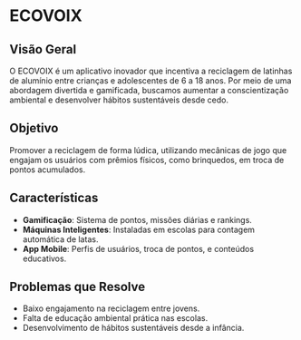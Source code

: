 # ECOVOIX

## Visão Geral

O ECOVOIX é um aplicativo inovador que incentiva a reciclagem de latinhas de alumínio entre crianças e adolescentes de 6 a 18 anos. Por meio de uma abordagem divertida e gamificada, buscamos aumentar a conscientização ambiental e desenvolver hábitos sustentáveis desde cedo.

## Objetivo

Promover a reciclagem de forma lúdica, utilizando mecânicas de jogo que engajam os usuários com prêmios físicos, como brinquedos, em troca de pontos acumulados.

## Características

- **Gamificação**: Sistema de pontos, missões diárias e rankings.
- **Máquinas Inteligentes**: Instaladas em escolas para contagem automática de latas.
- **App Mobile**: Perfis de usuários, troca de pontos, e conteúdos educativos.

## Problemas que Resolve

- Baixo engajamento na reciclagem entre jovens.
- Falta de educação ambiental prática nas escolas.
- Desenvolvimento de hábitos sustentáveis desde a infância.

